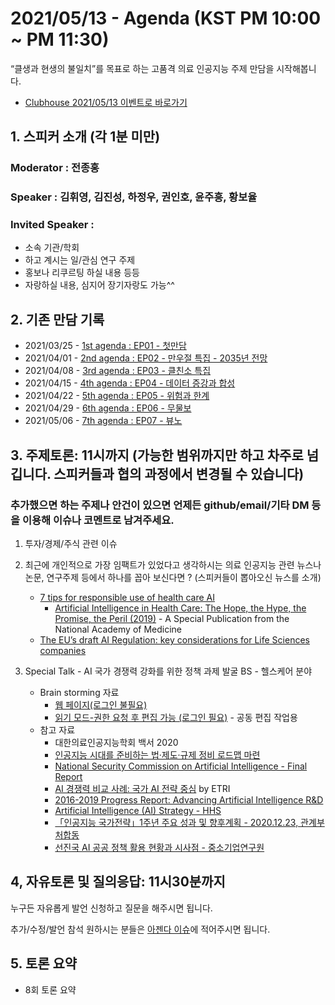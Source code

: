 # 2021/05/13 - Agenda (KST PM 10:00 ~ PM 11:30)

“클생과 현생의 불일치”를 목표로 하는 고품격 의료 인공지능 주제 만담을 시작해봅니다. 

* [Clubhouse 2021/05/13 이벤트로 바로가기]()

## 1. 스피커 소개 (각 1분 미만)
### Moderator : 전종홍
### Speaker : 김휘영, 김진성, 하정우, 권인호, 윤주흥, 황보율 
### Invited Speaker : 
* 소속 기관/학회
* 하고 계시는 일/관심 연구 주제
* 홍보나 리쿠르팅 하실 내용 등등
* 자랑하실 내용, 심지어 장기자랑도 가능^^

## 2. 기존 만담 기록 
* 2021/03/25 - [1st agenda : EP01 - 첫만담](/20210325-1st-agenda.md)
* 2021/04/01 - [2nd agenda : EP02 - 만우절 특집 - 2035년 전망](/20210401-2nd-agenda.md)
* 2021/04/08 - [3rd agenda : EP03 - 클친소 특집](/20210408-3rd-agenda.md)
* 2021/04/15 - [4th agenda : EP04 - 데이터 증강과 합성](/20210415-4th-agenda.md)
* 2021/04/22 - [5th agenda : EP05 - 위험과 한계](/20210422-5th-agenda.md)
* 2021/04/29 - [6th agenda : EP06 - 무물보](/20210429-6th-agenda.md)
* 2021/05/06 - [7th agenda : EP07 - 뷰노](/20210506-7th-agenda.md)

## 3. 주제토론: 11시까지 (가능한 범위까지만 하고 차주로 넘깁니다. 스피커들과 협의 과정에서 변경될 수 있습니다)

### 추가했으면 하는 주제나 안건이 있으면 언제든 github/email/기타 DM 등을 이용해 이슈나 코멘트로 남겨주세요. 

1. 투자/경제/주식 관련 이슈 

2. 최근에 개인적으로 가장 임팩트가 있었다고 생각하시는 의료 인공지능 관련  뉴스나 논문, 연구주제 등에서 하나를 꼽아 보신다면 ? (스피커들이 뽑아오신 뉴스를 소개) 
   * [7 tips for responsible use of health care AI](https://www.ama-assn.org/practice-management/digital/7-tips-responsible-use-health-care-ai)
      * [Artificial Intelligence in Health Care: The Hope, the Hype, the Promise, the Peril (2019)](https://nam.edu/artificial-intelligence-special-publication/) - A Special Publication from the National Academy of Medicine
   * [The EU’s draft AI Regulation: key considerations for Life Sciences companies](https://lifesciences.dlapiper.com/post/102gx33/the-eus-draft-ai-regulation-key-considerations-for-life-sciences-companies)
   
3. Special Talk - AI 국가 경쟁력 강화를 위한 정책 과제 발굴 BS - 헬스케어 분야 
   * Brain storming 자료
      * [웹 페이지(로그인 불필요)](https://bit.ly/3uTfOIl)
      * [읽기 모드-권한 요청 후 편집 가능 (로그인 필요)](https://bit.ly/2SLkUYQ) - 공동 편집 작업용 
   * 참고 자료
      * 대한의료인공지능학회 백서 2020 
      * [인공지능 시대를 준비하는 법·제도·규제 정비 로드맵 마련](https://www.msit.go.kr/bbs/view.do?sCode=user&mId=113&mPid=112&bbsSeqNo=94&nttSeqNo=3179749)
      * [National Security Commission on Artificial Intelligence - Final Report](https://www.nscai.gov/wp-content/uploads/2021/03/Full-Report-Digital-1.pdf)
      * [AI 경쟁력 비교 사례: 국가 AI 전략 중심](https://library.etri.re.kr/service/data/etri-insight/down.htm?id=803) by ETRI
      * [2016-2019 Progress Report: Advancing Artificial Intelligence R&D](https://now.k2base.re.kr/portal/trend/mainTrend/view.do?poliTrndId=TRND0000000000038013&menuNo=200004)
      * [Artificial Intelligence (AI) Strategy - HHS](https://www.hhs.gov/sites/default/files/final-hhs-ai-strategy.pdf)
      * [「인공지능 국가전략」1주년 주요 성과 및 향후계획 - 2020.12.23, 관계부처합동](https://www.4th-ir.go.kr/article/download/745)
      * [선진국 AI 공공 정책 활용 현황과 시사점 - 중소기업연구원](https://www.kosbi.re.kr/front/functionDisplay?menuFrontNo=13&menuFrontURL=front/newsInfoDetail?documentId=21157)

## 4, 자유토론 및 질의응답: 11시30분까지

누구든 자유롭게 발언 신청하고 질문을 해주시면 됩니다. 

추가/수정/발언 참석 원하시는 분들은 [아젠다 이슈](https://github.com/hollobit/AIML-in-Medicine-club/issues/9)에 적어주시면 됩니다. 

## 5. 토론 요약

* 8회 토론 요약 
